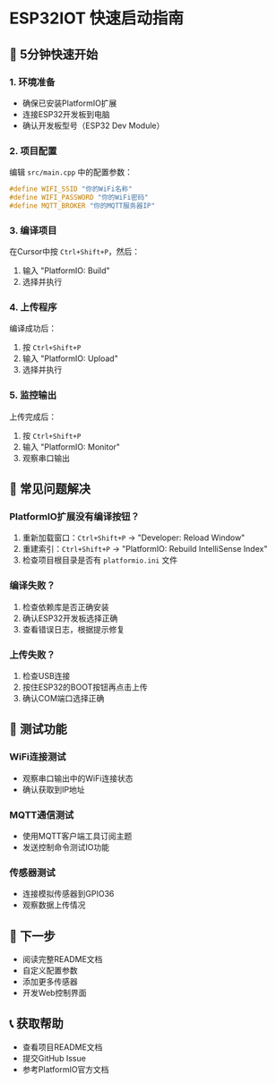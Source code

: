 # ESP32IOT 快速启动指南

## 🚀 5分钟快速开始

### 1. 环境准备
- 确保已安装PlatformIO扩展
- 连接ESP32开发板到电脑
- 确认开发板型号（ESP32 Dev Module）

### 2. 项目配置
编辑 `src/main.cpp` 中的配置参数：
```cpp
#define WIFI_SSID "你的WiFi名称"
#define WIFI_PASSWORD "你的WiFi密码"
#define MQTT_BROKER "你的MQTT服务器IP"
```

### 3. 编译项目
在Cursor中按 `Ctrl+Shift+P`，然后：
1. 输入 "PlatformIO: Build"
2. 选择并执行

### 4. 上传程序
编译成功后：
1. 按 `Ctrl+Shift+P`
2. 输入 "PlatformIO: Upload"
3. 选择并执行

### 5. 监控输出
上传完成后：
1. 按 `Ctrl+Shift+P`
2. 输入 "PlatformIO: Monitor"
3. 观察串口输出

## 🔧 常见问题解决

### PlatformIO扩展没有编译按钮？
1. 重新加载窗口：`Ctrl+Shift+P` → "Developer: Reload Window"
2. 重建索引：`Ctrl+Shift+P` → "PlatformIO: Rebuild IntelliSense Index"
3. 检查项目根目录是否有 `platformio.ini` 文件

### 编译失败？
1. 检查依赖库是否正确安装
2. 确认ESP32开发板选择正确
3. 查看错误日志，根据提示修复

### 上传失败？
1. 检查USB连接
2. 按住ESP32的BOOT按钮再点击上传
3. 确认COM端口选择正确

## 📱 测试功能

### WiFi连接测试
- 观察串口输出中的WiFi连接状态
- 确认获取到IP地址

### MQTT通信测试
- 使用MQTT客户端工具订阅主题
- 发送控制命令测试IO功能

### 传感器测试
- 连接模拟传感器到GPIO36
- 观察数据上传情况

## 🎯 下一步

- 阅读完整README文档
- 自定义配置参数
- 添加更多传感器
- 开发Web控制界面

## 📞 获取帮助

- 查看项目README文档
- 提交GitHub Issue
- 参考PlatformIO官方文档

